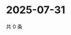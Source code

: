 # 2025-07-31

共 0 条

<!-- BEGIN ZHIHUQUESTIONS -->
<!-- 最后更新时间 Thu Jul 31 2025 18:13:33 GMT+0800 (China Standard Time) -->

<!-- END ZHIHUQUESTIONS -->
